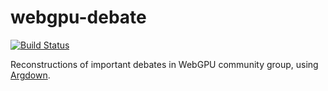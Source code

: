 # webgpu-debate
[![Build Status](https://github.com/kvark/webgpu-debate/workflows/CI/badge.svg?branch=master)](https://github.com/kvark/webgpu-debate/actions)

Reconstructions of important debates in WebGPU community group, using [Argdown](https://argdown.org/).
